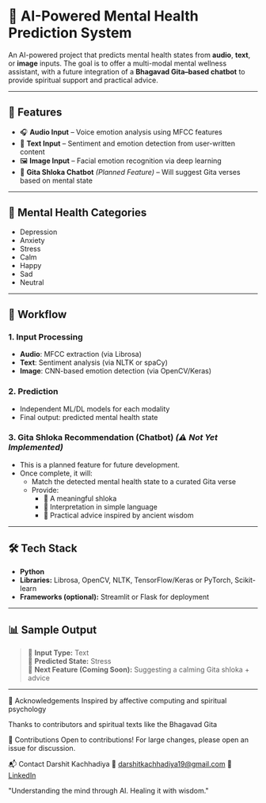 # 🧠 AI-Powered Mental Health Prediction System

An AI-powered project that predicts mental health states from **audio**, **text**, or **image** inputs. The goal is to offer a multi-modal mental wellness assistant, with a future integration of a **Bhagavad Gita–based chatbot** to provide spiritual support and practical advice.

---

## 📌 Features

- 🎧 **Audio Input** – Voice emotion analysis using MFCC features
- 📝 **Text Input** – Sentiment and emotion detection from user-written content
- 🖼️ **Image Input** – Facial emotion recognition via deep learning
- 📜 **Gita Shloka Chatbot** *(Planned Feature)* – Will suggest Gita verses based on mental state

---

## 🧠 Mental Health Categories

- Depression  
- Anxiety  
- Stress  
- Calm  
- Happy  
- Sad  
- Neutral  

---

## 🧪 Workflow

### 1. **Input Processing**
- **Audio**: MFCC extraction (via Librosa)
- **Text**: Sentiment analysis (via NLTK or spaCy)
- **Image**: CNN-based emotion detection (via OpenCV/Keras)

### 2. **Prediction**
- Independent ML/DL models for each modality
- Final output: predicted mental health state

### 3. **Gita Shloka Recommendation (Chatbot)** *(⚠️ Not Yet Implemented)*
- This is a planned feature for future development.
- Once complete, it will:
  - Match the detected mental health state to a curated Gita verse
  - Provide:
    - 📜 A meaningful shloka
    - 💬 Interpretation in simple language
    - 🧘 Practical advice inspired by ancient wisdom

---

## 🛠 Tech Stack

- **Python**
- **Libraries:** Librosa, OpenCV, NLTK, TensorFlow/Keras or PyTorch, Scikit-learn
- **Frameworks (optional):** Streamlit or Flask for deployment

---


## 📊 Sample Output

> 📝 **Input Type:** Text  
> 🧠 **Predicted State:** Stress  
> 📌 **Next Feature (Coming Soon):** Suggesting a calming Gita shloka + advice

---

🙏 Acknowledgements
Inspired by affective computing and spiritual psychology

Thanks to contributors and spiritual texts like the Bhagavad Gita

🤝 Contributions
Open to contributions! For large changes, please open an issue for discussion.

📬 Contact
Darshit Kachhadiya
📧 darshitkachhadiya19@gmail.com
🔗 [LinkedIn](https://www.linkedin.com/in/darshit-kachhadiya-a983aa251/)

"Understanding the mind through AI. Healing it with wisdom."
